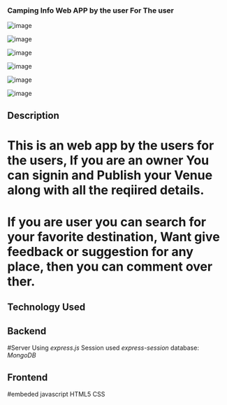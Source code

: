 ### Camping Info Web APP by the user For The user

![image](https://user-images.githubusercontent.com/66065167/120652323-4ca93800-c49d-11eb-9a19-76ae13b680b1.png)

![image](https://user-images.githubusercontent.com/66065167/120652371-57fc6380-c49d-11eb-900c-0805233baf0d.png)

![image](https://user-images.githubusercontent.com/66065167/120652440-69de0680-c49d-11eb-81af-4f998f5a3bc5.png)

![image](https://user-images.githubusercontent.com/66065167/120653075-fe486900-c49d-11eb-9f63-214361d6dbb2.png)

![image](https://user-images.githubusercontent.com/66065167/120653373-3e0f5080-c49e-11eb-9b6d-baf92a0a0cf7.png)

![image](https://user-images.githubusercontent.com/66065167/120653436-4a93a900-c49e-11eb-823e-a71f1fb93677.png)

## Description 
# This is an web app by the users for the users, If you are an owner You can signin and Publish your Venue along with all the reqiired details.
# If you are user you can search for your favorite destination, Want give feedback or suggestion for any place, then you can comment over ther.

## Technology Used

## Backend 
#Server Using *express.js* Session used *express-session* database: *MongoDB* 
## Frontend
#embeded javascript HTML5 CSS
